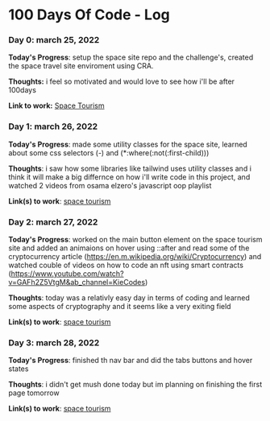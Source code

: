 # 100 Days Of Code - Log

### Day 0: march 25, 2022


**Today's Progress**: setup the space site repo and the challenge's, created the space travel site enviroment using CRA.

**Thoughts:** i feel so motivated and would love to see how i'll be after 100days

**Link to work:** [Space Tourism](https://github.com/nour-17/space-tourism-website)

### Day 1: march 26, 2022

**Today's Progress**: made some utility classes for the space site, learned about some css selectors (*-*) and (*:where(:not(:first-child)))

**Thoughts**: i saw how some libraries like tailwind uses utility classes and i think it will make a big differnce on how i'll write code in this project, and watched 2 videos from osama elzero's javascript oop playlist

**Link(s) to work**: [space tourism](https://github.com/nour-17/space-tourism-website)

### Day 2: march 27, 2022

**Today's Progress**: worked on the main button element on the space tourism site and added an animaions on hover using ::after and read some of the cryptocurrency article (https://en.m.wikipedia.org/wiki/Cryptocurrency) and watched couble of videos on how to code an nft using smart contracts (https://www.youtube.com/watch?v=GAFh2Z5VtgM&ab_channel=KieCodes)

**Thoughts**: today was a relativly easy day in terms of coding and learned some aspects of cryptography and it seems like a very exiting field

**Link(s) to work**: [space tourism](https://github.com/nour-17/space-tourism-website)

### Day 3: march 28, 2022

**Today's Progress**: finished th nav bar and did the tabs buttons and hover states

**Thoughts**: i didn't get mush done today but im planning on finishing the first page tomorrow

**Link(s) to work**: [space tourism](https://github.com/nour-17/space-tourism-website)
